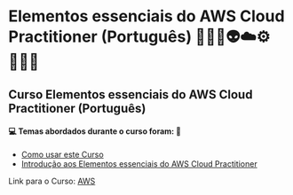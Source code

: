 # Elementos essenciais do AWS Cloud Practitioner (Português) 🤖🤯🎲👽☁️⚙️🧑🏻‍💻
## Curso Elementos essenciais do AWS Cloud Practitioner (Português)
#### 💻 Temas abordados durante o curso foram: 🚀
- [Como usar este Curso](https://github.com/romulovieira777/Elementos_Essenciais_do_AWS_Cloud_Practitioner_Portugues/tree/main/Como_Usar_Este_Curso)
- [Introdução aos Elementos essenciais do AWS Cloud Practitioner](https://github.com/romulovieira777/Elementos_Essenciais_do_AWS_Cloud_Practitioner_Portugues/tree/main/Introducao_aos_Elementos_Essenciais_do_AWS_Cloud_Practitioner)

Link para o Curso: [AWS](https://explore.skillbuilder.aws/learn/course/external/view/elearning/8287/elementos-essenciais-do-aws-cloud-practitioner-portugues-aws-cloud-practitioner-essentials-portuguese-na)
